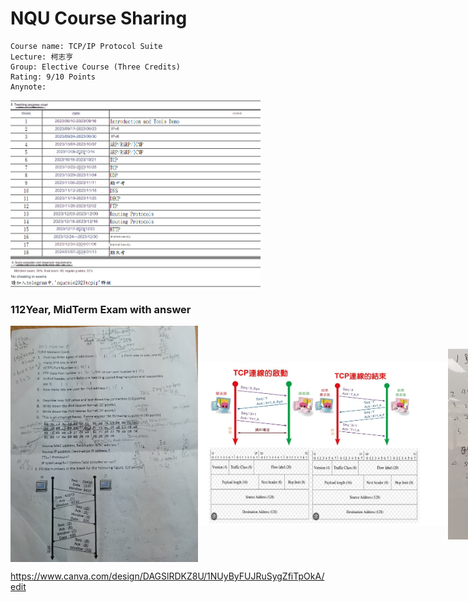 # NQU Course Sharing
```
Course name: TCP/IP Protocol Suite 
Lecture: 柯志亨
Group: Elective Course (Three Credits)
Rating: 9/10 Points
Anynote: 
```
<img src="Images/chart.png" alt="Teaching Progress Chart" width="400"/>



### 112Year, MidTerm Exam with answer
<div style="display:flex; flex-direction:row; justify-content: space-between; align-items: center;">
  <img src="Images/midexam.jpg" width="300"/>
  <img src="Images/answer.jpg" width="400"/>
  <img src="Images/answers.jpg" width="250"/>
</div>

https://www.canva.com/design/DAGSlRDKZ8U/1NUyByFUJRuSygZfiTpOkA/edit